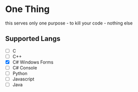 # One Thing

this serves only one purpose - to kill your code - nothing else

## Supported Langs

- [ ] C
- [ ] C++
- [x] C# Windows Forms
- [ ] C# Console
- [ ] Python
- [ ] Javascript
- [ ] Java
